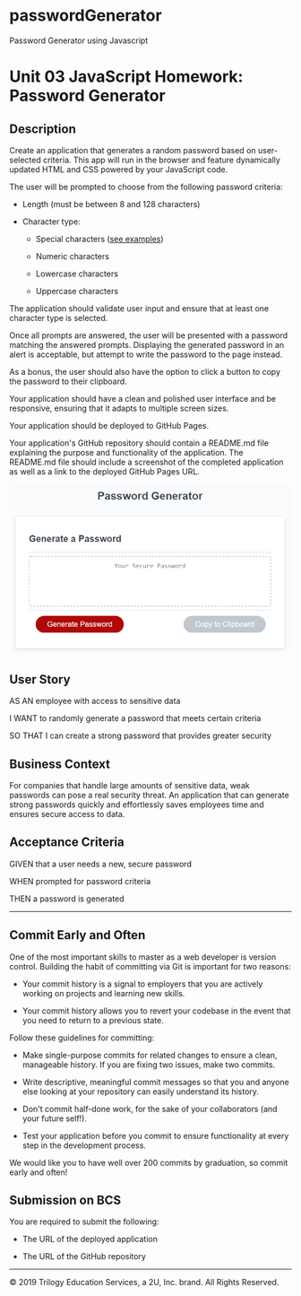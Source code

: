# passwordGenerator
Password Generator using Javascript
# Unit 03 JavaScript Homework: Password Generator

## Description

Create an application that generates a random password based on user-selected criteria. This app will run in the browser and feature dynamically updated HTML and CSS powered by your JavaScript code.

The user will be prompted to choose from the following password criteria:

* Length (must be between 8 and 128 characters)

* Character type:

  * Special characters ([see examples](https://www.owasp.org/index.php/Password_special_characters))

  * Numeric characters

  * Lowercase characters

  * Uppercase characters

The application should validate user input and ensure that at least one character type is selected.

Once all prompts are answered, the user will be presented with a password matching the answered prompts. Displaying the generated password in an alert is acceptable, but attempt to write the password to the page instead.

As a bonus, the user should also have the option to click a button to copy the password to their clipboard.

Your application should have a clean and polished user interface and be responsive, ensuring that it adapts to multiple screen sizes.

Your application should be deployed to GitHub Pages.

Your application's GitHub repository should contain a README.md file explaining the purpose and functionality of the application. The README.md file should include a screenshot of the completed application as well as a link to the deployed GitHub Pages URL.

![password generator demo](./Assets/03-JavaScript-homework-demo.png)

## User Story

AS AN employee with access to sensitive data

I WANT to randomly generate a password that meets certain criteria

SO THAT I can create a strong password that provides greater security

## Business Context

For companies that handle large amounts of sensitive data, weak passwords can pose a real security threat. An application that can generate strong passwords quickly and effortlessly saves employees time and ensures secure access to data.

## Acceptance Criteria

GIVEN that a user needs a new, secure password

WHEN prompted for password criteria

THEN a password is generated

- - -

## Commit Early and Often

One of the most important skills to master as a web developer is version control. Building the habit of committing via Git is important for two reasons:

* Your commit history is a signal to employers that you are actively working on projects and learning new skills.

* Your commit history allows you to revert your codebase in the event that you need to return to a previous state.

Follow these guidelines for committing:

* Make single-purpose commits for related changes to ensure a clean, manageable history. If you are fixing two issues, make two commits.

* Write descriptive, meaningful commit messages so that you and anyone else looking at your repository can easily understand its history.

* Don't commit half-done work, for the sake of your collaborators (and your future self!).

* Test your application before you commit to ensure functionality at every step in the development process.

We would like you to have well over 200 commits by graduation, so commit early and often!

## Submission on BCS

You are required to submit the following:

* The URL of the deployed application

* The URL of the GitHub repository

- - -
© 2019 Trilogy Education Services, a 2U, Inc. brand. All Rights Reserved.
